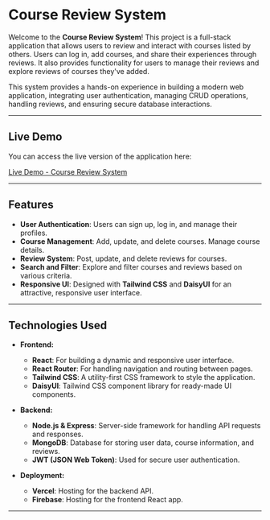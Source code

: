 # Course Review System

Welcome to the **Course Review System**! This project is a full-stack application that allows users to review and interact with courses listed by others. Users can log in, add courses, and share their experiences through reviews. It also provides functionality for users to manage their reviews and explore reviews of courses they've added.

This system provides a hands-on experience in building a modern web application, integrating user authentication, managing CRUD operations, handling reviews, and ensuring secure database interactions.

---

## Live Demo

You can access the live version of the application here:

[Live Demo - Course Review System](https://service-review-a2ab2.web.app/)

---

## Features

- **User Authentication**: Users can sign up, log in, and manage their profiles.
- **Course Management**: Add, update, and delete courses. Manage course details.
- **Review System**: Post, update, and delete reviews for courses.
- **Search and Filter**: Explore and filter courses and reviews based on various criteria.
- **Responsive UI**: Designed with **Tailwind CSS** and **DaisyUI** for an attractive, responsive user interface.

---

## Technologies Used

- **Frontend:**
  - **React**: For building a dynamic and responsive user interface.
  - **React Router**: For handling navigation and routing between pages.
  - **Tailwind CSS**: A utility-first CSS framework to style the application.
  - **DaisyUI**: Tailwind CSS component library for ready-made UI components.

- **Backend:**
  - **Node.js & Express**: Server-side framework for handling API requests and responses.
  - **MongoDB**: Database for storing user data, course information, and reviews.
  - **JWT (JSON Web Token)**: Used for secure user authentication.

- **Deployment:**
  - **Vercel**: Hosting for the backend API.
  - **Firebase**: Hosting for the frontend React app.

---

